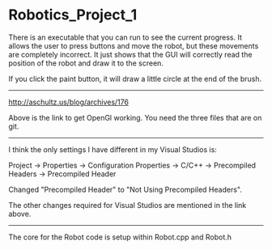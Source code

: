 ﻿# Robotics_Project_1




There is an executable that you can run to see the current progress. It allows the user to press buttons and move the robot, but these movements are completely incorrect. It just shows that the GUI will correctly read the position of the robot and draw it to the screen.

If you click the paint button, it will draw a little circle at the end of the brush.

-----------------

http://aschultz.us/blog/archives/176

Above is the link to get OpenGl working. You need the three files that are on git.


-----------------

I think the only settings I have different in my Visual Studios is:

Project -> Properties -> Configuration Properties -> C/C++ -> Precompiled Headers -> Precompiled Header

Changed "Precompiled Header" to "Not Using Precompiled Headers".

The other changes required for Visual Studios are mentioned in the link above.

-----------------

The core for the Robot code is setup within Robot.cpp and Robot.h
